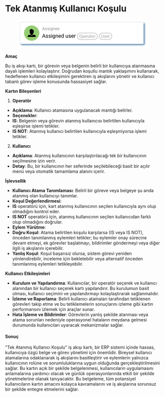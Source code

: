 # Tek Atanmış Kullanıcı Koşulu

<figure><img src="../../../.gitbook/assets/userlmn_77e991cee96598023f9a3ac7ad230e50.png" alt=""><figcaption></figcaption></figure>

**Amaç**

Bu iş akışı kartı, bir görevin veya belgenin belirli bir kullanıcıya atanmasına dayalı işlemleri kolaylaştırır. Doğrudan koşullu mantık yaklaşımını kullanarak, hedeflenen kullanıcı etkileşimini gerektiren iş akışlarını yönetir ve kullanıcı tabanlı görev işleme konusunda hassasiyet sağlar.

**Kartın Bileşenleri**

1. **Operatör**
* **Açıklama**: Kullanıcı atamasına uygulanacak mantığı belirler.
* **Seçenekler**:
* **IS**: Belgenin veya görevin atanmış kullanıcısı belirtilen kullanıcıyla eşleşirse işlemi tetikler.
* **IS NOT**: Atanmış kullanıcı belirtilen kullanıcıyla eşleşmiyorsa işlemi tetikler.
2. **Kullanıcı**
* **Açıklama**: Atanmış kullanıcının karşılaştırılacağı tek bir kullanıcının seçilmesine izin verir.
* **Detay**: Bu, bir kullanıcının her seferinde seçilebileceği basit bir açılır menü veya otomatik tamamlama alanını içerir.

**İşlevsellik**

* **Kullanıcı Atama Tanımlaması**: Belirli bir göreve veya belgeye şu anda atanmış olan kullanıcıyı tanımlar.
* **Koşul Değerlendirmesi**:
* **IS** operatörü için, kart atanmış kullanıcının seçilen kullanıcıyla aynı olup olmadığını kontrol eder.
* **IS NOT** operatörü için, atanmış kullanıcının seçilen kullanıcıdan farklı olup olmadığını doğrular.
* **Eylem Yürütme**:
* **Doğru Koşul**: Atama belirtilen koşulu karşılarsa (IS veya IS NOT), önceden tanımlanmış eylemleri tetikler; bu eylemler onay sürecine devam etmeyi, ek görevler başlatmayı, bildirimler göndermeyi veya diğer ilgili iş akışlarını içerebilir.
* **Yanlış Koşul**: Koşul başarısız olursa, sistem görevi yeniden yönlendirebilir, inceleme için bekletebilir veya alternatif önceden tanımlanmış eylemleri tetikleyebilir.

**Kullanıcı Etkileşimleri**

* **Kurulum ve Yapılandırma**: Kullanıcılar, bir operatör seçerek ve kullanıcı alanından bir kullanıcı seçerek kartı yapılandırır. Bu kurulumun basit olması, kullanıcı seçimini ve yapılandırmayı kolaylaştırarak sağlanmalıdır.
* **İzleme ve Raporlama**: Belirli kullanıcı atamaları tarafından tetiklenen görevleri takip etme ve bu tetiklemelerin sonuçlarını izleme gibi kartın performansını izlemek için araçlar sunar.
* **Hata İşleme ve Bildirimler**: Görevlerin yanlış şekilde atanması veya atama sorunları nedeniyle operasyonel hataların meydana gelmesi durumunda kullanıcıları uyaracak mekanizmalar sağlar.

#### Sonuç

"Tek Atanmış Kullanıcı Koşulu" iş akışı kartı, bir ERP sistemi içinde hassas, kullanıcıya özgü belge ve görev yönetimi için önemlidir. Bireysel kullanıcı atamalarına odaklanarak iş akışlarını basitleştirir ve eylemlerin yalnızca kullanıcının rolüne ve sorumluluklarına uygun olduğunda gerçekleştirilmesini sağlar. Bu kartın açık bir şekilde belgelenmesi, kullanıcıların uygulamasını anlamalarına yardımcı olacak ve günlük operasyonlarında etkili bir şekilde yönetmelerine olanak tanıyacaktır. Bu belgeleme, tüm potansiyel kullanıcıların kartın amacını kolayca kavramalarını ve iş akışlarına sorunsuz bir şekilde entegre etmelerini sağlar.
